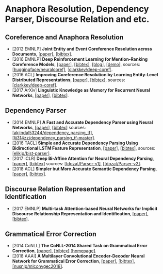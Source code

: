 # Anaphora Resolution, Dependency Parser, Discourse Relation and etc.

## Coreference and Anaphora Resolution
- [2012 EMNLP] **Joint Entity and Event Coreference Resolution across Documents**, [[paper]](https://aclweb.org/anthology/D/D12/D12-1045.pdf), [[bibtex]](/Bibtex/Joint%20Entity%20and%20Event%20Coreference%20Resolution%20across%20Documents.bib).
- [2016 EMNLP] **Deep Reinforcement Learning for Mention-Ranking Coreference Models**, [[paper]](http://www.aclweb.org/anthology/D16-1245),  [[bibtex]](/Bibtex/Deep%20Reinforcement%20Learning%20for%20Mention-Ranking%20Coreference%20Models.bib), [[blog]](https://medium.com/huggingface/state-of-the-art-neural-coreference-resolution-for-chatbots-3302365dcf30), [[demo]](https://huggingface.co/coref/), sources: [[huggingface/neuralcoref]](https://github.com/huggingface/neuralcoref), [[clarkkev/deep-coref]](https://github.com/clarkkev/deep-coref).
- [2016 ACL] **Improving Coreference Resolution by Learning Entity-Level Distributed Representations**, [[paper]](http://www.aclweb.org/anthology/P16-1061), [[bibtex]](/Bibtex/Improving%20Coreference%20Resolution%20by%20Learning%20Entity-Level%20Distributed%20Representations.bib), sources: [[clarkkev/deep-coref]](https://github.com/clarkkev/deep-coref).
- [2017 ArXiv] **Linguistic Knowledge as Memory for Recurrent Neural Networks**, [[paper]](https://arxiv.org/pdf/1703.02620.pdf), [[bibtex]](/Bibtex/Linguistic%20Knowledge%20as%20Memory%20for%20Recurrent%20Neural%20Networks.bib).

## Dependency Parser
- [2014 EMNLP] **A Fast and Accurate Dependency Parser using Neural Networks**, [[paper]](http://www.aclweb.org/anthology/D14-1082), [[bibtex]](/Bibtex/A%20Fast%20and%20Accurate%20Dependency%20Parser%20using%20Neural%20Networks.bib) sources: [[akjindal53244/dependency_parsing_tf]](https://github.com/akjindal53244/dependency_parsing_tf), [[ljj314zz/dependency_parsing_tf-master]](https://github.com/ljj314zz/dependency_parsing_tf-master).
- [2016 TACL] **Simple and Accurate Dependency Parsing Using Bidirectional LSTM Feature Representation**, [[paper]](http://aclweb.org/anthology/Q16-1023), [[bibtex]](/Bibtex/Simple%20and%20Accurate%20Dependency%20Parsing%20Using%20Bidirectional%20LSTM%20Feature%20Representation.bib), sources: [[elikip/bist-parser]](https://github.com/elikip/bist-parser).
- [2017 ICLR] **Deep Bi-Affine Attention for Neural Dependency Parsing**, [[paper]](https://web.stanford.edu/~tdozat/files/TDozat-ICLR2017-Paper.pdf), [[bibtex]](/Bibtex/Deep%20Bi-Affine%20Attention%20for%20Neural%20Dependency%20Parsing.bib) sources: [[tdozat/Parser-v1]](https://github.com/tdozat/Parser-v1), [[tdozat/Parser-v2]](https://github.com/tdozat/Parser-v2).
- [2018 ACL] **Simpler but More Accurate Semantic Dependency Parsing**, [[paper]](http://aclweb.org/anthology/P18-2077), [[bibtex]](/Bibtex/Simpler%20but%20More%20Accurate%20Semantic%20Dependency%20Parsing.bib).

## Discourse Relation Representation and Identification
- [2017 EMNLP] **Multi-task Attention-based Neural Networks for Implicit Discourse Relationship Representation and Identification**, [[paper]](http://aclweb.org/anthology/D17-1134), [[bibtex]](/Bibtex/Multi-task%20Attention-based%20Neural%20Networks%20for%20Implicit%20Discourse%20Relationship%20Representation%20and%20Identification.bib).

## Grammatical Error Correction
- [2014 CoNLL] **The CoNLL-2014 Shared Task on Grammatical Error Correction**, [[paper]](http://www.aclweb.org/anthology/W14-1701), [[bibtex]](/Bibtex/The%20CoNLL-2014%20Shared%20Task%20on%20Grammatical%20Error%20Correction.bib) [[homepage]](http://www.comp.nus.edu.sg/~nlp/conll14st.html).
- [2018 AAAI] **A Multilayer Convolutional Encoder-Decoder Neural Network for Grammatical Error Correction**, [[paper]](https://www.aaai.org/ocs/index.php/AAAI/AAAI18/paper/viewFile/17308/16137), [[bibtex]](/Bibtex/A%20Multilayer%20Convolutional%20Encoder-Decoder%20Neural%20Network%20for%20Grammatical%20Error%20Correction.bib), [[nusnlp/mlconvgec2018]](https://github.com/nusnlp/mlconvgec2018).
